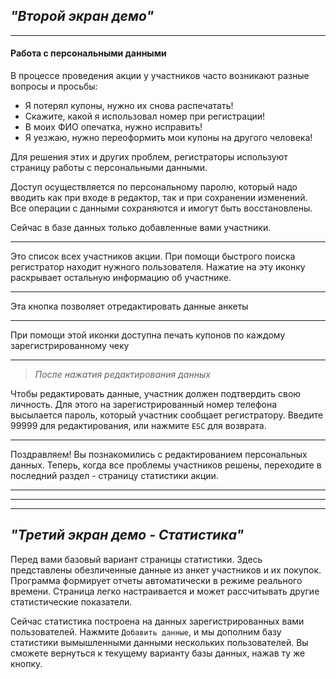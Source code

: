 ## *"Второй экран демо"*
______

#### Работа с персональными данными
В процессе проведения акции у участников часто возникают разные вопросы и просьбы:
* Я потерял купоны, нужно их снова распечатать!
* Скажите, какой я использовал номер при регистрации!
* В моих ФИО опечатка, нужно исправить!
* Я уезжаю, нужно переоформить мои купоны на другого человека!

Для решения этих и других проблем, регистраторы используют страницу работы с персональными данными. 

Доступ осуществляется по персональному паролю, который надо вводить как при входе в редактор, так и при сохранении изменений. Все операции с данными сохраняются и имогут быть восстановлены.

Сейчас в базе данных только добавленные вами участники.  
_______


Это список всех участников акции. При помощи быстрого поиска регистратор находит нужного пользователя. Нажатие на эту иконку раскрывает остальную информацию об участнике.

_______

Эта кнопка позволяет отредактировать данные анкеты

_______

При помощи этой иконки доступна печать купонов по каждому зарегистрированному чеку
_______
> *После нажатия редактирования данных*

Чтобы редактировать данные, участник должен подтвердить свою личность. Для этого на зарегистрированный номер телефона высылается пароль, который участник сообщает регистратору. Введите 99999 для редактирования, или нажмите `ESC` для возврата. 
_______
Поздравляем! Вы познакомились с редактированием персональных данных. Теперь, когда все проблемы участников решены, переходите в последний раздел - страницу статистики акции.

_____
_______

______


## *"Третий экран демо - Статистика"*

Перед вами базовый вариант страницы статистики. Здесь представлены обезличенные данные из анкет участников и их покупок. Программа формирует отчеты автоматически в режиме реального времени. Страница легко настраивается и может рассчитывать другие статистические показатели. 

Сейчас статистика построена на данных зарегистрированных вами пользователей. Нажмите `Добавить данные`, и мы дополним базу статистики вымышленными данными нескольких пользователей. Вы сможете вернуться к текущему варианту базы данных, нажав ту же кнопку.